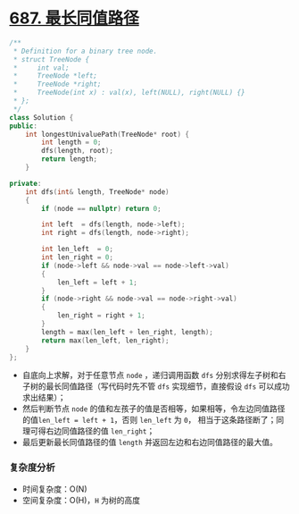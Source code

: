 # [687. 最长同值路径](https://leetcode-cn.com/problems/longest-univalue-path/)

```cpp
/**
 * Definition for a binary tree node.
 * struct TreeNode {
 *     int val;
 *     TreeNode *left;
 *     TreeNode *right;
 *     TreeNode(int x) : val(x), left(NULL), right(NULL) {}
 * };
 */
class Solution {
public:
    int longestUnivaluePath(TreeNode* root) {
        int length = 0;
        dfs(length, root);
        return length;
    }

private:
    int dfs(int& length, TreeNode* node)
    {
        if (node == nullptr) return 0;

        int left  = dfs(length, node->left);
        int right = dfs(length, node->right);

        int len_left  = 0;
        int len_right = 0;
        if (node->left && node->val == node->left->val)
        {
            len_left = left + 1;
        }
        if (node->right && node->val == node->right->val)
        {
            len_right = right + 1;
        }
        length = max(len_left + len_right, length);
        return max(len_left, len_right);
    }
};
```

- 自底向上求解，对于任意节点 `node` ，递归调用函数 `dfs` 分别求得左子树和右子树的最长同值路径（写代码时先不管 `dfs` 实现细节，直接假设 `dfs` 可以成功求出结果）；
- 然后判断节点 `node` 的值和左孩子的值是否相等，如果相等，令左边同值路径的值`len_left = left + 1`，否则 `len_left` 为 `0`， 相当于这条路径断了；同理可得右边同值路径的值 `len_right`；
- 最后更新最长同值路径的值 `length` 并返回左边和右边同值路径的最大值。

### 复杂度分析

- 时间复杂度：O(N)
- 空间复杂度：O(H)，`H` 为树的高度